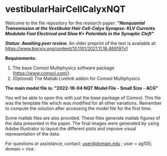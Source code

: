 # vestibularHairCellCalyxNQT
Welcome to the file repository for the research paper: 
***"Nonquantal Transmission at the Vestibular Hair Cell-Calyx Synapse: KLV Currents Modulate Fast Electrical and Slow K+ Potentials in the Synaptic Cleft"***

***Status: Awaiting peer review.***
An older preprint of the text is available at: https://www.biorxiv.org/content/10.1101/2021.11.18.469197v1

**Requirements:**
1) The base Comsol Multiphysics software package (https://www.comsol.com/).
2) (Optional) The Matlab Livelink addon for Comsol Multiphysics.

**The main model file is: "2022-18-04 NQT Model File - Small Size - ACG"**

You will be able to open this with just the base package of Comsol. This file was the template file which was modified for all other variations.
Remember to compute the solution after accessing the model file for the first time.

Some matlab files are also provided. These files generate matlab figures of the data presented in the paper.
The final images were generated by using Adobe Illustrator to layout the different plots and improve visual representation of the data.

For questions or assistance, contact: user@domain.edu ; user = ag105; domain = rice.
